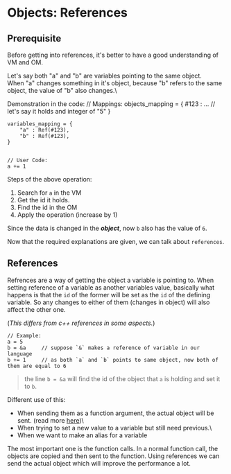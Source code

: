 # Objects: References


## Prerequisite

Before getting into references, it's better to have a good understanding of VM and OM.

Let's say both "a" and "b" are variables pointing to the same object.\
When "a" changes something in it's object, because "b" refers to the same object, the value of "b" also changes.\

Demonstration in the code:
    // Mappings:
    objects_mapping = {
        #123 : ...  // let's say it holds and integer of "5"
    }

    variables_mapping = {
        "a" : Ref(#123),
        "b" : Ref(#123),
    }


    // User Code:
    a += 1

Steps of the above operation:
1. Search for `a` in the VM
2. Get the id it holds.
3. Find the id in the OM
4. Apply the operation (increase by 1)

Since the data is changed in the **_object_**, now `b` also has the value of `6`.


Now that the required explanations are given, we can talk about `references`.


## References

Refrences are a way of getting the object a variable is pointing to.
When setting reference of a variable as another variables value, basically what happens is that the `id` of the former will be set as the `id` of the defining variable. So any changes to either of them (changes in object) will also affect the other one.

(*This differs from c++ references in some aspects.*)

    // Example:
    a = 5
    b = &a     // suppose `&` makes a reference of variable in our language
    b += 1     // as both `a` and `b` points to same object, now both of them are equal to 6

> the line `b = &a` will find the id of the object that `a` is holding and set it to `b`.


Different use of this:

- When sending them as a function argument, the actual object will be sent. (read more [here](/docs/principals/Functions.md/#parameters))\
- When trying to set a new value to a variable but still need previous.\
- When we want to make an alias for a variable

The most important one is the function calls. In a normal function call, the objects are copied and then sent to the function. Using references we can send the actual object which will improve the performance a lot.

